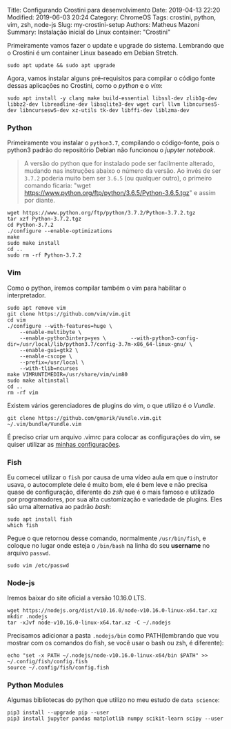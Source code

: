 Title: Configurando Crostini para desenvolvimento
Date: 2019-04-13 22:20
Modified: 2019-06-03 20:24
Category: ChromeOS
Tags: crostini, python, vim, zsh, node-js
Slug: my-crostini-setup
Authors: Matheus Mazoni
Summary: Instalação inicial do Linux container: "Crostini"

<!-- ## Cromebook setup -->

Primeiramente vamos fazer o update e upgrade do sistema. Lembrando que o Crostini é um container Linux baseado em Debian Stretch.

    sudo apt update && sudo apt upgrade

Agora, vamos instalar alguns pré-requisitos para compilar o código fonte dessas aplicações no Crostini, como o *python* e o *vim*:

    sudo apt install -y clang make build-essential libssl-dev zlib1g-dev libbz2-dev libreadline-dev libsqlite3-dev wget curl llvm libncurses5-dev libncursesw5-dev xz-utils tk-dev libffi-dev liblzma-dev

### Python

Primeiramente vou instalar o `python3.7`, compilando o código-fonte, pois o python3 padrão do repositório Debian não funcionou o *jupyter notebook*.

> A versão do python que for instalado pode ser facilmente alterado, mudando nas instruções abaixo o número da versão. Ao invés de ser `3.7.2` poderia muito bem ser `3.6.5` (ou qualquer outro), o primeiro comando ficaria: "wget https://www.python.org/ftp/python/3.6.5/Python-3.6.5.tgz" e assim por diante.


    wget https://www.python.org/ftp/python/3.7.2/Python-3.7.2.tgz
    tar xzf Python-3.7.2.tgz
    cd Python-3.7.2
    ./configure --enable-optimizations
    make
    sudo make install
    cd ..
    sudo rm -rf Python-3.7.2

### Vim

Como o python, iremos compilar também o vim para habilitar o interpretador.

    sudo apt remove vim
    git clone https://github.com/vim/vim.git
    cd vim
    ./configure --with-features=huge \
        --enable-multibyte \
        --enable-python3interp=yes \	    --with-python3-config-dir=/usr/local/lib/python3.7/config-3.7m-x86_64-linux-gnu/ \
        --enable-gui=gtk2 \
        --enable-cscope \
        --prefix=/usr/local \
        --with-tlib=ncurses
    make VIMRUNTIMEDIR=/usr/share/vim/vim80
    sudo make altinstall
    cd ..
    rm -rf vim

Existem vários gerenciadores de plugins do vim, o que utilizo é o *Vundle*.

    git clone https://github.com/gmarik/Vundle.vim.git ~/.vim/bundle/Vundle.vim

É preciso criar um arquivo .vimrc para colocar as configurações do vim, se quiser utilizar as [minhas configurações](https://github.com/MMazoni/configuration-files/blob/master/.vimrc).

### Fish

Eu comecei utilizar o `fish` por causa de uma vídeo aula em que o instrutor usava, o autocomplete dele é muito bom, ele é bem leve e não precisa quase de configuração, diferente do *zsh* que é o mais famoso e utilizado por programadores, por sua alta customização e variedade de plugins. Eles são uma alternativa ao padrão _bash_:

    sudo apt install fish
    which fish
    
Pegue o que retornou desse comando, normalmente `/usr/bin/fish`, e coloque no lugar onde esteja o `/bin/bash` na linha do seu __username__ no arquivo `passwd`.

    sudo vim /etc/passwd
    
### Node-js

Iremos baixar do site oficial a versão 10.16.0 LTS.

    wget https://nodejs.org/dist/v10.16.0/node-v10.16.0-linux-x64.tar.xz
    mkdir .nodejs
    tar -xJvf node-v10.16.0-linux-x64.tar.xz -C ~/.nodejs

Precisamos adicionar a pasta `.nodejs/bin` como PATH(lembrando que vou mostrar com os comandos do fish, se você usar o bash ou zsh, é diferente):

    echo "set -x PATH ~/.nodejs/node-v10.16.0-linux-x64/bin $PATH" >> ~/.config/fish/config.fish
    source ~/.config/fish/config.fish
    

### Python Modules

Algumas bibliotecas do python que utilizo no meu estudo de `data science`:

    pip3 install --upgrade pip --user
    pip3 install jupyter pandas matplotlib numpy scikit-learn scipy --user
